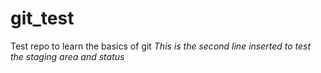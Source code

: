 # git_test
Test repo to learn the basics of git
*This is the second line inserted to test the staging area and status*